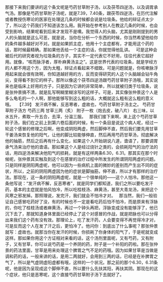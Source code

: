 那接下来我们要讲的这个条文呢是芍药甘草附子汤，以及茯苓四逆汤，以及调胃承气汤。那像是芍药甘草附子汤呢，就是7.39，7.40条，跟茯苓四逆汤，在历代注解或者教授伤寒论的医家在处理这几条的时候都会说是垃圾条。他给的辩证点太少了，所以这个药我们不知道该怎么用。我开始在参考别人在教这几条的时候，也会受到影响，结果呢看到后来才发现不是噢。我觉得人的头脑，尤其是刚刚提到的男人的头脑就是这么可恶，就是说，当你在分析一个东西的时候，你当然希望他给你的条件越多越好对不对。就是如果抓主症，他用十个主症都有，才能用这个药的话，那时候最精确。那如果他丢给一个主症的话，你就觉得他乱讲。
 
可是这种会被后代的研究者视为垃圾条的方子，其实不一定代表它不好用，往往代表它超好用。就像，“咳而脉浮者，厚朴麻黄汤主之”。这是世界代表的垃圾条，就是学经方的人都不用这个方，因为太粗，辩证点看起来不细致。可是问题就是，你咳嗽脉浮用起来就会很有效啊，你知道越好用的方，反而变得研究的人这个头脑越会钻牛角尖，变得看不到它的样子。那所以像这个茯苓四逆汤跟芍药甘草附子汤哦，其实说来也是临床上好用的方子，只是因为它讲的非常简单，所以就被归类于垃圾条，说是张仲景搞不清，就是乱写啊糊里糊涂写的这样子。可是，其实像张仲景这个人是多么龟毛的一个人啊，那他能够写到这么粗的话，大概就这么粗有这么粗的意义哦。
 
【7.39】  发汗病不解，反恶寒者，虚故也，芍药甘草附子汤主之。
芍药甘草附子汤方
芍药三两   甘草三两（炙）   附子一枚（炮去皮，破八片）
右三味，以水五升，煮取一升五合，去滓，分温三服。
 
那我们接下来啊，来上这个芍药甘草附子汤，我们在之前上到第六卷后面的时候，有一个条目是说这个病人呢，经过一轮这个感冒的修理之后啊，他变成阴阳两虚，然后脚伸不直，然后我们要先用甘草干姜汤来恢复他的阳气，让他的脚比较能够伸直，然后再用芍药甘草汤，彻底解决他的抽筋，然后之后再有什么变化，如果这个人开始胡说八道，谵语了，那要调胃承气汤来治疗他的谵语。那如果这个人是经过烧针之类的，会损耗阳气的治疗法的话，用四逆汤来解决他阳气的损耗，就是有这样两条6.30，6.31。那其实在那个时候呢，张仲景其实触及到这个在感冒的治疗过程中所发生的所谓阴阳两虚的问题。只是同样是阴阳两虚呢，他可以因为一些病机上面的微妙的差别而产生出不同的症状，所以，之前的阴阳两虚因为他的症状是脚抽筋，伸不直，所以才有那样的治疗法。那现在，这一条的阴阳两虚呢，就是一个很单纯的——这个人怕冷。那他这一条他写说：“发汗病不解，反恶寒者”，就是同学们都知道，我们之所以要吃发汗药，基本的主症就是怕风怕冷，所以吃桂枝汤、麻黄汤，甚至大青龙汤，来把这个风寒之邪发掉。那照理说，发完汗，我们就会不怕冷才对。
 
那当然，我们一般验证自己感冒吃药好了没，有的时候也不一定是看吃药后怕不怕冷，而是原来有浮脉的，你吃了桂枝汤或者麻黄汤，再过一个钟头再把，浮脉变成没有能够浮了，他已沉下去了，那就知道身体里面已经停止了这个对感冒的作战，就是把脉也可以分得出来我们这个药有没有效。那理论上，吃了发汗药，人会要变得不再觉得冷才对，可是反而这个人在发了汗之后，更怕冷了。他问你：到底出了什么事呢？那张仲景就写：虚故也。就那当你在发汗的时候，你损耗了你身体的阳气了，于是呢就变成这样。那如果你用这个方证相对来看的话，这个汤剂里面呢，又有芍药，又有附子，又有甘草，你可以说芍药是一个养阴的药，附子是一个补阳的药啦。那在张仲景的药法里面，甘草是用来处理这个脾胃之气不足的药哦。因为如果甘草是当做是调和药的话，一般来讲的话，是用二两就好，会用到三两的话，已经是在补脾胃之气了，所以是气虚阴虚阳虚都有哦，这样的一个状况。那之前的那个6.30，6.31条呢，他是因为呈现成这个脚伸不直，所以要什么先扶其阳，再扶其阴。那现在的这个症状，他只是恶寒呢，这个直接芍药甘草附子汤下去就好了。
